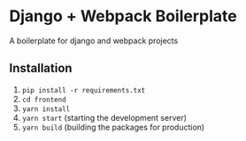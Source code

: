 # Django + Webpack Boilerplate

A boilerplate for django and webpack projects

## Installation

1. `pip install -r requirements.txt`
2. `cd frontend`
3. `yarn install`
4. `yarn start` (starting the development server)
5. `yarn build` (building the packages for production)